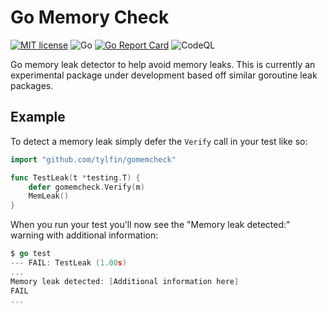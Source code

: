 # Go Memory Check

[![MIT license](https://img.shields.io/badge/License-MIT-blue.svg)](https://lbesson.mit-license.org/)
![Go](https://github.com/tylfin/gomemcheck/workflows/Go/badge.svg)
[![Go Report Card](https://goreportcard.com/badge/github.com/tylfin/gomemcheck)](https://goreportcard.com/report/github.com/tylfin/gomemcheck)
![CodeQL](https://github.com/tylfin/gomemcheck/workflows/CodeQL/badge.svg)

Go memory leak detector to help avoid memory leaks. This is currently an experimental package under development based
off similar goroutine leak packages.

## Example

To detect a memory leak simply defer the `Verify` call in your test like so:

```go
import "github.com/tylfin/gomemcheck"

func TestLeak(t *testing.T) {
    defer gomemcheck.Verify(m)
    MemLeak()
}
```

When you run your test you'll now see the "Memory leak detected:" warning with additional information:

```go
$ go test
--- FAIL: TestLeak (1.00s)
...
Memory leak detected: [Additional information here]
FAIL
...
```
